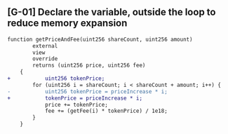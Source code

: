 ## [G-01] Declare the variable, outside the loop to reduce memory expansion

```diff
function getPriceAndFee(uint256 shareCount, uint256 amount)
        external
        view
        override
        returns (uint256 price, uint256 fee)
    {
+           uint256 tokenPrice;
        for (uint256 i = shareCount; i < shareCount + amount; i++) {
-           uint256 tokenPrice = priceIncrease * i;
+           tokenPrice = priceIncrease * i;
            price += tokenPrice;
            fee += (getFee(i) * tokenPrice) / 1e18;
        }
    }
```